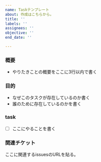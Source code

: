 ```yaml
---
name: Taskテンプレート
about: 作成はこちらから。
title: ''
labels: ''
assignees: ''
objective: ''
end_date: ''

---
```

### 概要
- やりたきことの概要をここに3行以内で書く

### 目的
- なぜこのタスクが存在しているのか書く
- 誰のために存在しているのかを書く

### task
- [ ] ここにやることを書く

### 関連チケット
ここに関連するissuesのURLを貼る。
